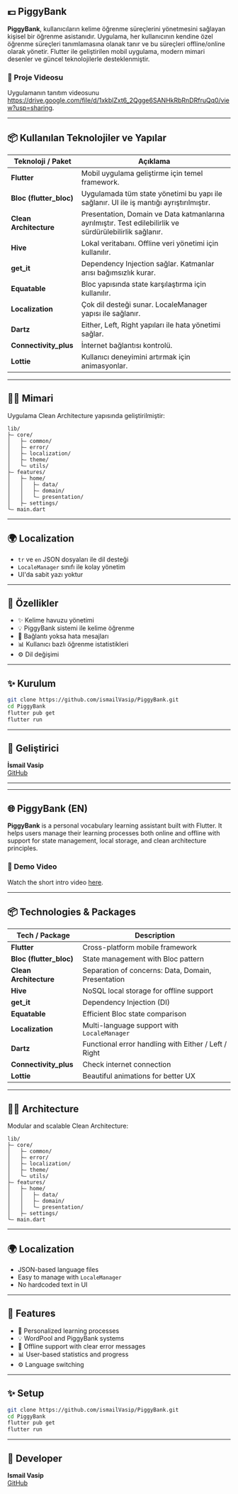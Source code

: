 ## 💷 PiggyBank

**PiggyBank**, kullanıcıların kelime öğrenme süreçlerini yönetmesini sağlayan kişisel bir öğrenme asistanıdır. Uygulama, her kullanıcının kendine özel öğrenme süreçleri tanımlamasına olanak tanır ve bu süreçleri offline/online olarak yönetir. Flutter ile geliştirilen mobil uygulama, modern mimari desenler ve güncel teknolojilerle desteklenmiştir.

### 🎩 Proje Videosu

Uygulamanın tanıtım videosunu https://drive.google.com/file/d/1xkblZxt6_2Qgge6SANHkRbRnDRfruQq0/view?usp=sharing.

---

## 📦 Kullanılan Teknolojiler ve Yapılar

| Teknoloji / Paket        | Açıklama                                                                                                 |
| ------------------------ | -------------------------------------------------------------------------------------------------------- |
| **Flutter**              | Mobil uygulama geliştirme için temel framework.                                                          |
| **Bloc (flutter\_bloc)** | Uygulamada tüm state yönetimi bu yapı ile sağlanır. UI ile iş mantığı ayrıştırılmıştır.                  |
| **Clean Architecture**   | Presentation, Domain ve Data katmanlarına ayrılmıştır. Test edilebilirlik ve sürdürülebilirlik sağlanır. |
| **Hive**                 | Lokal veritabanı. Offline veri yönetimi için kullanılır.                                                 |
| **get\_it**              | Dependency Injection sağlar. Katmanlar arısı bağımsızlık kurar.                                          |
| **Equatable**            | Bloc yapısında state karşılaştırma için kullanılır.                                                      |
| **Localization**         | Çok dil desteği sunar. LocaleManager yapısı ile sağlanır.                                                |
| **Dartz**                | Either, Left, Right yapıları ile hata yönetimi sağlar.                                                   |
| **Connectivity\_plus**   | İnternet bağlantısı kontrolü.                                                                            |
| **Lottie**               | Kullanıcı deneyimini artırmak için animasyonlar.                                                         |

---

## 🧱‍🎓 Mimari

Uygulama Clean Architecture yapısında geliştirilmiştir:

```
lib/
├— core/
│   ├— common/
│   ├— error/
│   ├— localization/
│   ├— theme/
│   └— utils/
├— features/
│   ├— home/
│   │   ├— data/
│   │   ├— domain/
│   │   └— presentation/
│   ├— settings/
└— main.dart
```

---

## 🌍 Localization

- `tr` ve `en` JSON dosyaları ile dil desteği
- `LocaleManager` sınıfı ile kolay yönetim
- UI'da sabit yazı yoktur

---

## 📖 Özellikler

- ✨ Kelime havuzu yönetimi
- 💡 PiggyBank sistemi ile kelime öğrenme
- 🚫 Bağlantı yoksa hata mesajları
- 📊 Kullanıcı bazlı öğrenme istatistikleri
- ⚙️ Dil değişimi

---

## ✨ Kurulum

```bash
git clone https://github.com/ismailVasip/PiggyBank.git
cd PiggyBank
flutter pub get
flutter run
```

---

## 🚀 Geliştirici

**İsmail Vasip**\
[GitHub](https://github.com/ismailVasip)

---

---

## 🌐 PiggyBank (EN)

**PiggyBank** is a personal vocabulary learning assistant built with Flutter. It helps users manage their learning processes both online and offline with support for state management, local storage, and clean architecture principles.

### 🎩 Demo Video

Watch the short intro video [here](#).

---

## 📦 Technologies & Packages

| Tech / Package           | Description                                          |
| ------------------------ | ---------------------------------------------------- |
| **Flutter**              | Cross-platform mobile framework                      |
| **Bloc (flutter\_bloc)** | State management with Bloc pattern                   |
| **Clean Architecture**   | Separation of concerns: Data, Domain, Presentation   |
| **Hive**                 | NoSQL local storage for offline support              |
| **get\_it**              | Dependency Injection (DI)                            |
| **Equatable**            | Efficient Bloc state comparison                      |
| **Localization**         | Multi-language support with `LocaleManager`          |
| **Dartz**                | Functional error handling with Either / Left / Right |
| **Connectivity\_plus**   | Check internet connection                            |
| **Lottie**               | Beautiful animations for better UX                   |

---

## 🧱‍🎓 Architecture

Modular and scalable Clean Architecture:

```
lib/
├— core/
│   ├— common/
│   ├— error/
│   ├— localization/
│   ├— theme/
│   └— utils/
├— features/
│   ├— home/
│   │   ├— data/
│   │   ├— domain/
│   │   └— presentation/
│   ├— settings/
└— main.dart
```

---

## 🌍 Localization

- JSON-based language files
- Easy to manage with `LocaleManager`
- No hardcoded text in UI

---

## 📖 Features

- 📅 Personalized learning processes
- 💡 WordPool and PiggyBank systems
- 🚫 Offline support with clear error messages
- 📊 User-based statistics and progress
- ⚙️ Language switching

---

## ✨ Setup

```bash
git clone https://github.com/ismailVasip/PiggyBank.git
cd PiggyBank
flutter pub get
flutter run
```

---

## 🚀 Developer

**Ismail Vasip**\
[GitHub](https://github.com/ismailVasip)


